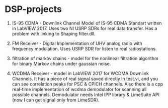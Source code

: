 # DSP-projects

1. IS-95 CDMA - Downlink Channel Model of IS-95 CDMA Standart written in LabVIEW 2017. Uses two NI USRP SDRs for real data 
transfer. Has a problem with linking to Shaping filter.dll.

2. FM Receiver - Digital Implementation of UHV analog radio with frequency modulation. 
Uses USRP SDR for listen to real radiostations.

3. filtration of markov chains - model for the nonlinear filtration algorithm  for binary Markov chains under gaussian noise.

4. WCDMA Receiver - model in LabVIEW 2017 for WCDMA Downlink Channels. It has a piece of real signal saved directly in test.vi, and
you can see correlation peaks for PSC & CPICH channels. Also there is a cpp real-time implementation of wcdma demodulator 
for scanning all possible channels. Demodulator needs Intel IPP library & LimeSuite API (now I can get signal only from 
LimeSDR).
